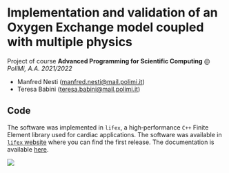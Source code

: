 # Implementation and validation of an Oxygen Exchange model coupled with multiple physics
Project of course **Advanced Programming for Scientific Computing** @ *PoliMi, A.A. 2021/2022*

- Manfred Nesti (manfred.nesti@mail.polimi.it)
- Teresa Babini (teresa.babini@mail.polimi.it)

## Code

The software was implemented in `lifex`, a high‐performance `C++` Finite Element library used for cardiac applications. The software was available in [`lifex` website](https://lifex.gitlab.io/#home) where you can find the first release. The documentation is available [here](https://lifex.gitlab.io/lifex/classlifex_1_1OxygenExchangeAbstract.html).

<img src='https://g.gravizo.com/svg?digraph%20lifex%20%7B%0A%20%20rankdir%3DLR%3B%0A%20%20%22%2FLifex%22%20-%3E%20%22%2Fapps%22%0A%20%20%22%2FLifex%22%20-%3E%20%22%2Fexamples%22%0A%20%20%22%2FLifex%22%20-%3E%20%22%2Ftests%22%0A%20%20%22%2FLifex%22%20-%3E%20%22%2Fdata%22%0A%20%20%22%2FLifex%22%20-%3E%20%22%2Fmesh%22%0A%20%20%22%2FLifex%22%20-%3E%20%22%2Fscripts%22%0A%20%20%22%2FLifex%22%20-%3E%20%22%2Flifex%22%0A%20%20%20%20subgraph%20cluster_scripts%20%7B%0A%20%20%20%20label%20%3D%22%2Fscripts%22%0A%20%20%20%20%22%2Fscripts%22-%3E%22%2Fpython%22%3B%0A%20%20%20%20edge%20%5Bstyle%20%3D%20dashed%5D%0A%20%20%20%20%22%2Fpython%22-%3E%22lifex_calibration_perfusion_oxygen_exchange.py%22%3B%0A%20%20%7D%0A%20%20edge%20%5Bstyle%20%3D%20dashed%5D%0A%20%20subgraph%20cluster_apps%7B%0A%20%20%20%20label%20%3D%22%2Fapps%22%0A%20%20%20%20%22%2Fapps%22%20-%3E%20%22%2Foxygen_exchange%22%3B%0A%20%20%7D%0A%20%20subgraph%20cluster_examples%20%7B%0A%20%20%20%20label%20%3D%22%2Fexamples%22%0A%20%20%20%20%22%2Fexamples%22-%3E%22%2Fperfusion_oxygen_exchange%22%3B%0A%20%20%7D%0A%20%20%22%2Fphysics%22-%3E%22oxygen_exchange.hpp%2F.cpp%22%3B%0A%20%20%22%2Fphysics%22-%3E%22perfusion.hpp%2F.cpp%22%3B%0A%20%20%22%2Fphysics%22-%3E%22darcy.hpp%2F.cpp%22%3B%0A%20%20subgraph%20cluster_physics%7B%0A%20%20label%20%3D%22%2Fphysics%22%0A%20%20edge%20%5Bstyle%20%3D%20dotted%2C%20constraint%20%3D%20false%5D%0A%20%20%22perfusion.hpp%2F.cpp%22-%3E%22oxygen_exchange.hpp%2F.cpp%22%3B%0A%20%20edge%20%5Bstyle%20%3D%20dotted%2C%20constraint%20%3D%20false%2C%20dir%20%3D%20%22both%22%2C%20label%20%3D%22%20%22%5D%0A%20%20%22perfusion.hpp%2F.cpp%22-%3E%22darcy.hpp%2F.cpp%22%3B%0A%20%20%7D%0A%20%20edge%5Bstyle%20%3D%20normal%5D%0A%20%20subgraph%20cluster_lifex%20%7B%0A%20%20%20%20label%20%3D%22%2Flifex%22%0A%20%20%20%20%22%2Flifex%22-%3E%20%22%2Fcore%22%3B%0A%20%20%20%20%22%2Flifex%22-%3E%20%22%2Fphysics%22%3B%0A%20%20%20%20%22%2Flifex%22-%3E%20%22%2Futils%22%3B%0A%20%20%7D%0A%7D'>
